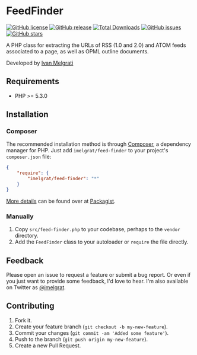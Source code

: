 FeedFinder
==================

[![GitHub license](https://img.shields.io/github/license/imelgrat/feed-finder.svg?style=flat-square)](https://github.com/imelgrat/feed-finder/blob/master/LICENSE)
[![GitHub release](https://img.shields.io/github/release/imelgrat/feed-finder.svg?style=flat-square)](https://github.com/imelgrat/feed-finder/releases)
[![Total Downloads](https://poser.pugx.org/imelgrat/feed-finder/downloads?format=flat-square)](https://packagist.org/packages/imelgrat/feed-finder)
[![GitHub issues](https://img.shields.io/github/issues/imelgrat/feed-finder.svg?style=flat-square)](https://github.com/imelgrat/feed-finder/issues)
[![GitHub stars](https://img.shields.io/github/stars/imelgrat/feed-finder.svg?style=flat-square)](https://github.com/imelgrat/feed-finder/stargazers)

A PHP class for extracting the URLs of RSS (1.0 and 2.0) and ATOM feeds associated to a page, as well as OPML outline documents. 

Developed by [Ivan Melgrati](https://imelgrat.me) 

Requirements
------------

*   PHP >= 5.3.0

Installation
------------

### Composer

The recommended installation method is through
[Composer](http://getcomposer.org/), a dependency manager for PHP. Just add
`imelgrat/feed-finder` to your project's `composer.json` file:

```json
{
    "require": {
        "imelgrat/feed-finder": "*"
    }
}
```

[More details](http://packagist.org/packages/imelgrat/feed-finder) can
be found over at [Packagist](http://packagist.org).

### Manually

1.  Copy `src/feed-finder.php` to your codebase, perhaps to the `vendor`
    directory.
2.  Add the `FeedFinder` class to your autoloader or `require` the file directly.

Feedback
--------

Please open an issue to request a feature or submit a bug report. Or even if
you just want to provide some feedback, I'd love to hear. I'm also available on
Twitter as [@imelgrat](https://twitter.com/imelgrat).

Contributing
------------

1.  Fork it.
2.  Create your feature branch (`git checkout -b my-new-feature`).
3.  Commit your changes (`git commit -am 'Added some feature'`).
4.  Push to the branch (`git push origin my-new-feature`).
5.  Create a new Pull Request.
